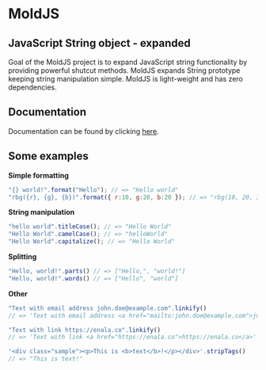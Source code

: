 # MoldJS

## JavaScript String object - expanded

Goal of the MoldJS project is to expand JavaScript string functionality by providing powerful shutcut methods. MoldJS expands String prototype keeping string manipulation simple. MoldJS is light-weight and has zero dependencies.

## Documentation

Documentation can be found by clicking [here](https://github.com/juhoen/moldjs/blob/master/DOCS.md).

## Some examples

**Simple formatting**

```js
"{} world!".format("Hello"); // => "Hello world"
"rbg({r}, {g}, {b})".format({ r:10, g:20, b:20 }); // => "rbg(10, 20, 30);"
```

**String manipulation**

```js
"hello world".titleCase(); // => "Hello World"
"Hello World".camelCase(); // => "helloWorld"
"Hello World".capitalize(); // => "Hello World"
```

**Splitting**
```js
"Hello, world!".parts() // => ["Hello,", "world!"]
"Hello, world!".words() // => ["Hello", "world"]
```

**Other**
```js
"Text with email address john.doe@example.com".linkify()
// => 'Text with email address <a href="mailto:john.doe@example.com">john.doe@example.com</a>'

"Text with link https://enala.co".linkify()
// => 'Text with link <a href="https://enala.co">https://enala.co</a>'

'<div class="sample"><p>This is <b>text</b>!</p></div>'.stripTags()
// => "This is text!"
```
